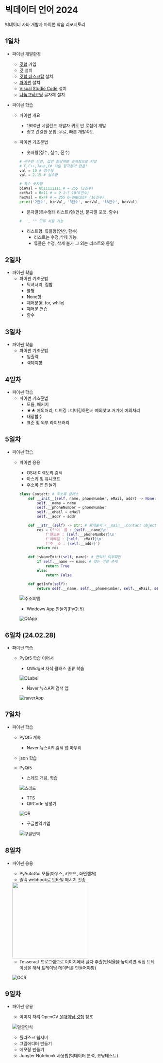# 빅데이터 언어 2024
빅데이터 자바 개발자 파이썬 학습 리포지토리

## 1일차
- 파이썬 개발환경 
    - [깃헙](https://github.com/) 가입  
    - [깃](https://git-scm.com/download/win) 설치
    - [깃헙 데스크탑](https://desktop.github.com/) 설치    
    - [파이썬](https://python.org) 설치
    - [Visual Studio Code](https://code.visualstudio.com/download) 설치
    - [나눔고딕코딩](https://github.com/naver/nanumfont) 글자체 설치

- 파이썬 학습
    - 파이썬 개요
        - 1990년 네덜란드 개발자 귀도 반 로섬이 개발
        - 쉽고 간결한 문법, 무료, 빠른 개발속도
    - 파이썬 기초문법
        - 숫자형(정수, 실수, 진수)

        ```python
        # 변수만 선언, 값만 할당하면 숫자형으로 지정
        # C,C++,Java,C# 처럼 형지정이 없음!
        val = 10 # 정수형
        val = 2.15 # 실수형

        # 특수 숫자형
        binVal = 0b11111111 # = 255 (2진수)
        octVal = 0o11 # = 9 1~7 10(8진수)
        hexVal = 0xFF # = 255 0~9ABCDEF (16진수)
        print('2진수', binVal, '8진수', octVal, '16진수', hexVal)
        ```
        - 문자열(특수형태 리스트)형(연산, 문자열 포맷, 함수)
        ```python
        # '', "" 모두 사용 가능        
        ```
        - 리스트형, 튜플형(연산, 함수) 
            - 리스트는 수정,삭제 가능
            - 튜플은 수정, 삭제 불가 그 외는 리스트와 동일


## 2일차
- 파이썬 학습
    - 파이썬 기초문법
        - 딕셔너리, 집합
        - 불형
        - None형
        - 제어문(if, for, while)
        - 제어문 연습
        - 함수

## 3일차
- 파이썬 학습
    - 파이썬 기초문법
        - 입출력
        - 객체지향


## 4일차
- 파이썬 학습
    - 파이썬 기초문법
        - 모듈, 패키지
        - ★★ 예외처리, 디버깅 : 디버깅하면서 예외찾고 거기에 예외처리
        - 내장함수
        - 표준 및 외부 라이브러리

## 5일차
- 파이썬 학습
    - 파이썬 응용
        - OS내 디렉토리 검색
        - 아스키 및 유니코드
        - 주소록 앱 만들기

        ```python
        class Contact: # 주소록 클래스
            def __init__(self, name, phoneNumber, eMail, addr) -> None: # 생성자
                self.__name = name
                self.__phoneNumber = phoneNumber
                self.__eMail = eMail
                self.__addr = addr

            def __str__(self) -> str: # 원래출력 <__main__.Contact object at 0x0000024500772150> 
                res = (f'이  름 : {self.__name}\n'
                    f'핸드폰 : {self.__phoneNumber}\n'
                    f'이메일 : {self.__eMail}\n'
                    f'주  소 : {self.__addr}')
                return res
            
            def isNameExist(self, name): # 연락처 여부확인
                if self.__name == name: # 찾는 이름 존재
                    return True
                else:
                    return False
                
            def getInfo(self):
                return self.__name, self.__phoneNumber, self.__eMail, self.__addr
        ```

        ![주소록앱](https://raw.githubusercontent.com/hugoMGSung/java-bigdata-2024/main/images/bigdata01.gif)

        - Windows App 만들기(PyQt 5)

        ![QtApp](https://raw.githubusercontent.com/hugoMGSung/java-bigdata-2024/main/images/bigdata02.png)


## 6일차 (24.02.28)
- 파이썬 학습
    - PyQt5 학습 이어서
        - QWidget 자식 클래스 종류 학습
        
        ![QLabel](https://raw.githubusercontent.com/hugoMGSung/java-bigdata-2024/main/images/bigdata03.png)

        - Naver 뉴스API 검색 앱 

        ![naverApp](https://raw.githubusercontent.com/hugoMGSung/java-bigdata-2024/main/images/bigdata04.png)

## 7일차
- 파이썬 학습
    - PyQt5 계속
        - Naver 뉴스API 검색 앱 마무리
    - json 학습
    - PyQt5
        - 스레드 개념, 학습

        ![스레드](https://raw.githubusercontent.com/hugoMGSung/java-bigdata-2024/main/images/bigdata05.png)

        - TTS       
        - QRCode 생성기

        ![QR](https://raw.githubusercontent.com/hugoMGSung/java-bigdata-2024/main/images/bigdata06.png)

        - 구글번역기앱

        ![구글번역](https://raw.githubusercontent.com/hugoMGSung/java-bigdata-2024/main/images/bigdata07.png)

## 8일차
- 파이썬 응용
    - PyAutoGui 모듈(마우스, 키보드, 화면캡처)
    - 슬랙 webhook로 모바일 메시지 전송
        
    <!-- ![슬랙](https://raw.githubusercontent.com/hugoMGSung/java-bigdata-2024/main/images/bigdata08.jpg) -->
    <!-- html 태그로 이미지를 삽입하면 문제없음 -->
    <img src="https://raw.githubusercontent.com/hugoMGSung/java-bigdata-2024/main/images/bigdata08.jpg" width="250">

    - Tesseract 프로그램으로 이미지에서 글자 추출(인식율을 높이려면 직접 트레이닝을 해서 트레이닝 데이터를 만들어야함)

    ![OCR](https://raw.githubusercontent.com/hugoMGSung/java-bigdata-2024/main/images/bigdata09.png)

## 9일차
- 파이썬 응용
    - 이미지 처리 OpenCV [윤대희님 깃헙](https://076923.github.io/posts/Python-opencv-1/) 참조

    ![얼굴인식](https://raw.githubusercontent.com/hugoMGSung/java-bigdata-2024/main/images/bigdata10.gif)
    
    - 플라스크 웹서버 
    - 그림에디터 만들기
    - 메모장 만들기
    - Jupyter Notebook 사용법(빅데이터 분석, 코딩테스트)


